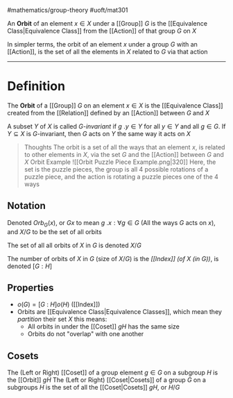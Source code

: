 #mathematics/group-theory #uoft/mat301 

An **Orbit** of an element $x\in X$ under a [[Group]] $G$ is the [[Equivalence Class|Equivalence Class]] from the [[Action]] of that group $G$ on $X$

In simpler terms, the orbit of an element $x$ under a group $G$ with an [[Action]], is the set of all the elements in $X$ related to $G$ via that action

---
# Definition
The **Orbit** of a [[Group]] $G$ on an element $x\in X$ is the [[Equivalence Class]] created from the [[Relation]] defined by an [[Action]] between $G$ and $X$

A subset $Y$ of $X$ is called $G$-*invariant* if $g \ .y\in Y$ for all $y\in Y$ and all $g\in G$. 
	If $Y\subseteq X$ is $G$-invariant, then $G$ acts on $Y$ the same way it acts on $X$

> Thoughts
> 	The orbit is a set of all the ways that an element $x$, is related to other elements in $X$, via the set $G$ and the [[Action]] between $G$ and $X$
> Orbit Example
> 	![[Orbit Puzzle Piece Example.png|320]]
> 	Here, the set is the puzzle pieces, the group is all 4  possible rotations of a puzzle piece, and the action is rotating a puzzle pieces one of the 4 ways

## Notation
Denoted $Orb_{G}(x)$, or $Gx$ to mean $g \ .x: \forall g\in G$ (All the ways $G$ acts on $x$), and $X/G$ to be the set of all orbits 

The set of all all orbits of $X$ in $G$ is denoted $X/G$

The number of orbits of $X$ in $G$ (size of $X/G$) is the *[[Index]] (of $X$ (in $G$))*, is denoted $[G : H]$ 
## Properties
- $o(G)=[G \ : \ H]o(H)$ ([[Index]])
- Orbits are [[Equivalence Class|Equivalence Classes]], which mean they *partition* their set $X$ this means:
	- All orbits in under the [[Coset]] $gH$ has the same size 
	- Orbits do not "overlap" with one another

## Cosets
The (Left or Right) [[Coset]] of a group element $g\in G$ on a subgroup $H$ is the [[Orbit]] $gH$
The (Left or Right) [[Coset|Cosets]] of a group $G$ on a subgroups $H$ is the set of all the [[Coset|Cosets]] $gH$, or $H/G$
